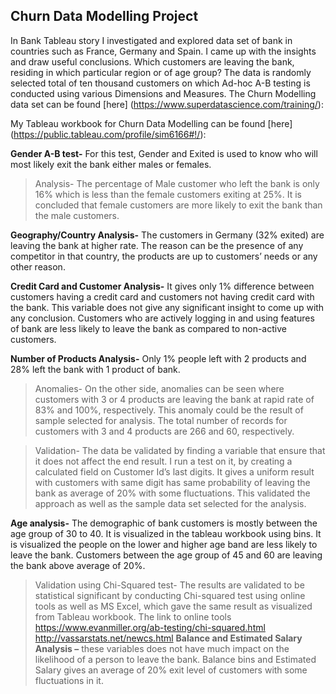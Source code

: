 ## Churn Data Modelling Project
In Bank Tableau story I investigated and explored data set of bank in countries such as France, Germany and Spain. I came up with the insights and draw useful conclusions. Which customers are leaving the bank, residing in which particular region or of age group? The data is randomly selected total of ten thousand customers on which Ad-hoc A-B testing is conducted using various Dimensions and Measures.
The Churn Modelling data set can be found [here] (https://www.superdatascience.com/training/):

My Tableau workbook for Churn Data Modelling can be found [here] (https://public.tableau.com/profile/sim6166#!/):

**Gender A-B test-** For this test, Gender and Exited is used to know who will most likely exit the bank either males or females.

> Analysis- The percentage of Male customer who left the bank is only 16% which is less than the female customers exiting at 25%. It is concluded that female customers are more likely to exit the bank than the male customers.

**Geography/Country Analysis-** The customers in Germany (32% exited) are leaving the bank at higher rate. The reason can be the presence of any competitor in that country, the products are up to customers’ needs or any other reason.

**Credit Card and Customer Analysis-** It gives only 1% difference between customers having a credit card and customers not having credit card with the bank. This variable does not give any significant insight to come up with any conclusion. Customers who are actively logging in and using features of bank are less likely to leave the bank as compared to non-active customers.

**Number of Products Analysis-** Only 1% people left with 2 products and 28% left the bank with 1 product of bank. 

>Anomalies- On the other side, anomalies can be seen where customers with 3 or 4 products are leaving the bank at rapid rate of 83% and 100%, respectively. This anomaly could be the result of sample selected for analysis. The total number of records for customers with 3 and 4 products are 266 and 60, respectively.  

> Validation- The data be validated by finding a variable that ensure that it does not affect the end result. I run a test on it, by creating a calculated field on Customer Id’s last digits. It gives a uniform result with customers with same digit has same probability of leaving the bank as average of 20% with some fluctuations. This validated the approach as well as the sample data set selected for the analysis. 

**Age analysis-** The demographic of bank customers is mostly between the age group of 30 to 40. It is visualized in the tableau workbook using bins. It is visualized the people on the lower and higher age band are less likely to leave the bank. Customers between the age group of 45 and 60 are leaving the bank above average of 20%. 
> Validation using Chi-Squared test- The results are validated to be statistical significant by conducting Chi-squared test using online tools as well as MS Excel, which gave the same result as visualized from Tableau workbook.
The link to online tools 
https://www.evanmiller.org/ab-testing/chi-squared.html
http://vassarstats.net/newcs.html
**Balance and Estimated Salary Analysis –** these variables does not have much impact on the likelihood of a person to leave the bank. Balance bins and Estimated Salary gives an average of 20% exit level of customers with some fluctuations in it. 
 

